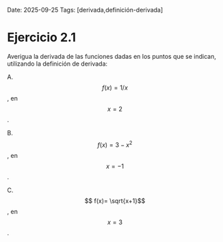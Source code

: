 Date: 2025-09-25
Tags: [derivada,definición-derivada]

# Ejercicio 2.1

 
Averigua la derivada de las funciones dadas en los puntos que se indican, utilizando la definición de derivada:

A.   $$ f(x)=1/x$$  , en  $$ x=2$$  .

B.   $$ f(x)=3-x^2$$  , en  $$ x=-1$$  .

C.   $$ f(x)= \sqrt{x+1}$$  , en  $$ x=3$$  .

